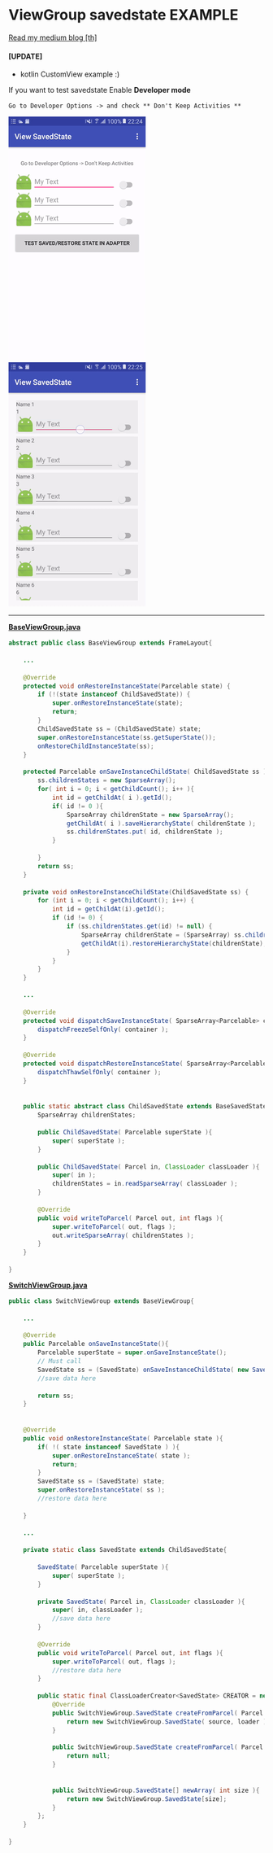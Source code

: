 # ViewGroup savedstate EXAMPLE


[Read my medium blog [th]](https://blog.nextzy.me/savedstate-viewgroup-%E0%B9%83%E0%B8%AB%E0%B9%89%E0%B8%96%E0%B8%B9%E0%B8%81%E0%B8%A7%E0%B8%B4%E0%B8%98%E0%B8%B5-ebd9615715e1?source=linkShare-51da4bed1004-1484761618)


#### [UPDATE]

- kotlin CustomView example :)

If you want to test savedstate Enable **Developer mode**

```
Go to Developer Options -> and check ** Don't Keep Activities **
```

![View savedstate][view_savedstate]     ![ViewGroup savedstate][viewgroup_savedstate]

---

[**BaseViewGroup.java**](./app/src/main/java/com/example/thekhaeng/viewstatesavetest/view/base/BaseViewGroup.java)
```java
abstract public class BaseViewGroup extends FrameLayout{

    ...

    @Override
    protected void onRestoreInstanceState(Parcelable state) {
        if (!(state instanceof ChildSavedState)) {
            super.onRestoreInstanceState(state);
            return;
        }
        ChildSavedState ss = (ChildSavedState) state;
        super.onRestoreInstanceState(ss.getSuperState());
        onRestoreChildInstanceState(ss);
    }

    protected Parcelable onSaveInstanceChildState( ChildSavedState ss ){
        ss.childrenStates = new SparseArray();
        for( int i = 0; i < getChildCount(); i++ ){
            int id = getChildAt( i ).getId();
            if( id != 0 ){
                SparseArray childrenState = new SparseArray();
                getChildAt( i ).saveHierarchyState( childrenState );
                ss.childrenStates.put( id, childrenState );
            }

        }
        return ss;
    }

    private void onRestoreInstanceChildState(ChildSavedState ss) {
        for (int i = 0; i < getChildCount(); i++) {
            int id = getChildAt(i).getId();
            if (id != 0) {
                if (ss.childrenStates.get(id) != null) {
                    SparseArray childrenState = (SparseArray) ss.childrenStates.get(id);
                    getChildAt(i).restoreHierarchyState(childrenState);
                }
            }
        }
    }

    ...

    @Override
    protected void dispatchSaveInstanceState( SparseArray<Parcelable> container ){
        dispatchFreezeSelfOnly( container );
    }

    @Override
    protected void dispatchRestoreInstanceState( SparseArray<Parcelable> container ){
        dispatchThawSelfOnly( container );
    }


    public static abstract class ChildSavedState extends BaseSavedState{
        SparseArray childrenStates;

        public ChildSavedState( Parcelable superState ){
            super( superState );
        }

        public ChildSavedState( Parcel in, ClassLoader classLoader ){
            super( in );
            childrenStates = in.readSparseArray( classLoader );
        }

        @Override
        public void writeToParcel( Parcel out, int flags ){
            super.writeToParcel( out, flags );
            out.writeSparseArray( childrenStates );
        }
    }

}

```


[**SwitchViewGroup.java**](./app/src/main/java/com/example/thekhaeng/viewstatesavetest/view/SwitchViewGroup.java)
```java
public class SwitchViewGroup extends BaseViewGroup{

    ...

    @Override
    public Parcelable onSaveInstanceState(){
        Parcelable superState = super.onSaveInstanceState();
        // Must call
        SavedState ss = (SavedState) onSaveInstanceChildState( new SavedState( superState ) );
        //save data here

        return ss;
    }


    @Override
    public void onRestoreInstanceState( Parcelable state ){
        if( !( state instanceof SavedState ) ){
            super.onRestoreInstanceState( state );
            return;
        }
        SavedState ss = (SavedState) state;
        super.onRestoreInstanceState( ss );
        //restore data here

    }

    ...

    private static class SavedState extends ChildSavedState{

        SavedState( Parcelable superState ){
            super( superState );
        }

        private SavedState( Parcel in, ClassLoader classLoader ){
            super( in, classLoader );
            //save data here
        }

        @Override
        public void writeToParcel( Parcel out, int flags ){
            super.writeToParcel( out, flags );
            //restore data here
        }

        public static final ClassLoaderCreator<SavedState> CREATOR = new ClassLoaderCreator<SwitchViewGroup.SavedState>(){
            @Override
            public SwitchViewGroup.SavedState createFromParcel( Parcel source, ClassLoader loader ){
                return new SwitchViewGroup.SavedState( source, loader );
            }

            public SwitchViewGroup.SavedState createFromParcel( Parcel in ){
                return null;
            }


            public SwitchViewGroup.SavedState[] newArray( int size ){
                return new SwitchViewGroup.SavedState[size];
            }
        };
    }

}

```

[view_savedstate]: ./media/view_savedstate.gif "Logo Title Text 2"
[viewgroup_savedstate]: ./media/viewgroup_savedstate.gif "Logo Title Text 2"
